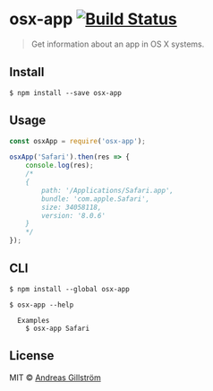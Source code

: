 # osx-app [![Build Status](https://travis-ci.org/gillstrom/osx-app.svg?branch=master)](https://travis-ci.org/gillstrom/osx-app)

> Get information about an app in OS X systems.


## Install

```
$ npm install --save osx-app
```


## Usage

```js
const osxApp = require('osx-app');

osxApp('Safari').then(res => {
	console.log(res);
	/*
	{
		path: '/Applications/Safari.app',
		bundle: 'com.apple.Safari',
		size: 34058118,
		version: '8.0.6'
	}
	*/
});
```


## CLI

```
$ npm install --global osx-app
```

```
$ osx-app --help

  Examples
    $ osx-app Safari
```


## License

MIT © [Andreas Gillström](https://github.com/gillstrom)

